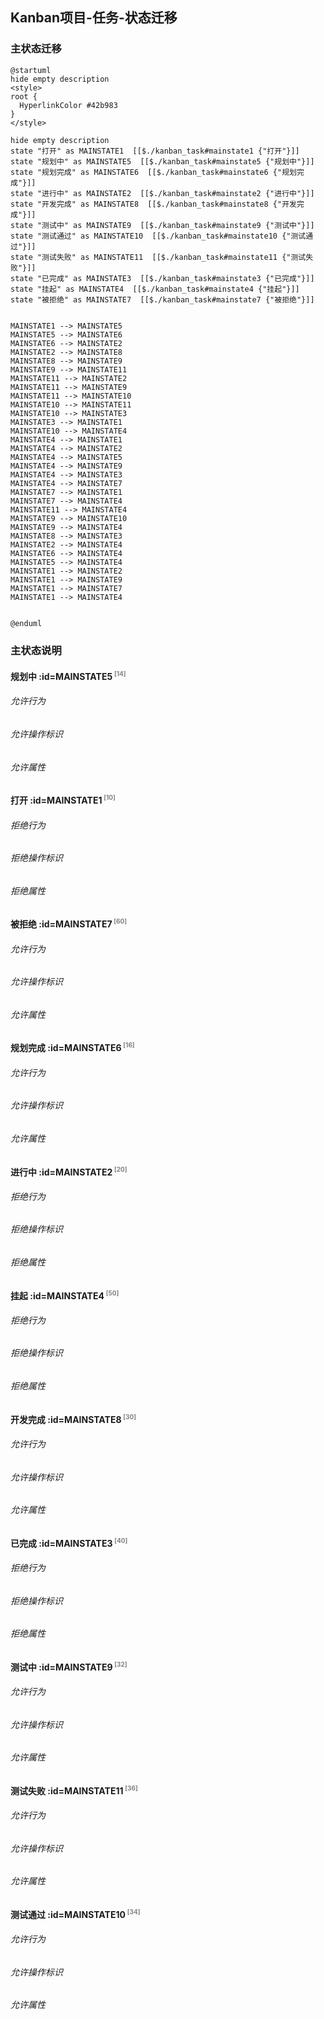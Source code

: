 ## Kanban项目-任务-状态迁移 <!-- {docsify-ignore-all} -->

   

### 主状态迁移

```plantuml
@startuml
hide empty description
<style>
root {
  HyperlinkColor #42b983
}
</style>

hide empty description
state "打开" as MAINSTATE1  [[$./kanban_task#mainstate1 {"打开"}]]
state "规划中" as MAINSTATE5  [[$./kanban_task#mainstate5 {"规划中"}]]
state "规划完成" as MAINSTATE6  [[$./kanban_task#mainstate6 {"规划完成"}]]
state "进行中" as MAINSTATE2  [[$./kanban_task#mainstate2 {"进行中"}]]
state "开发完成" as MAINSTATE8  [[$./kanban_task#mainstate8 {"开发完成"}]]
state "测试中" as MAINSTATE9  [[$./kanban_task#mainstate9 {"测试中"}]]
state "测试通过" as MAINSTATE10  [[$./kanban_task#mainstate10 {"测试通过"}]]
state "测试失败" as MAINSTATE11  [[$./kanban_task#mainstate11 {"测试失败"}]]
state "已完成" as MAINSTATE3  [[$./kanban_task#mainstate3 {"已完成"}]]
state "挂起" as MAINSTATE4  [[$./kanban_task#mainstate4 {"挂起"}]]
state "被拒绝" as MAINSTATE7  [[$./kanban_task#mainstate7 {"被拒绝"}]]


MAINSTATE1 --> MAINSTATE5
MAINSTATE5 --> MAINSTATE6
MAINSTATE6 --> MAINSTATE2
MAINSTATE2 --> MAINSTATE8
MAINSTATE8 --> MAINSTATE9
MAINSTATE9 --> MAINSTATE11
MAINSTATE11 --> MAINSTATE2
MAINSTATE11 --> MAINSTATE9
MAINSTATE11 --> MAINSTATE10
MAINSTATE10 --> MAINSTATE11
MAINSTATE10 --> MAINSTATE3
MAINSTATE3 --> MAINSTATE1
MAINSTATE10 --> MAINSTATE4
MAINSTATE4 --> MAINSTATE1
MAINSTATE4 --> MAINSTATE2
MAINSTATE4 --> MAINSTATE5
MAINSTATE4 --> MAINSTATE9
MAINSTATE4 --> MAINSTATE3
MAINSTATE4 --> MAINSTATE7
MAINSTATE7 --> MAINSTATE1
MAINSTATE7 --> MAINSTATE4
MAINSTATE11 --> MAINSTATE4
MAINSTATE9 --> MAINSTATE10
MAINSTATE9 --> MAINSTATE4
MAINSTATE8 --> MAINSTATE3
MAINSTATE2 --> MAINSTATE4
MAINSTATE6 --> MAINSTATE4
MAINSTATE5 --> MAINSTATE4
MAINSTATE1 --> MAINSTATE2
MAINSTATE1 --> MAINSTATE9
MAINSTATE1 --> MAINSTATE7
MAINSTATE1 --> MAINSTATE4


@enduml
```

### 主状态说明

#### 规划中 :id=MAINSTATE5<sup class="footnote-symbol"> <font color=gray size=1>[14]</font></sup>

###### 允许行为


###### 允许操作标识

###### 允许属性


#### 打开 :id=MAINSTATE1<sup class="footnote-symbol"> <font color=gray size=1>[10]</font></sup>

###### 拒绝行为


###### 拒绝操作标识

###### 拒绝属性


#### 被拒绝 :id=MAINSTATE7<sup class="footnote-symbol"> <font color=gray size=1>[60]</font></sup>

###### 允许行为


###### 允许操作标识

###### 允许属性


#### 规划完成 :id=MAINSTATE6<sup class="footnote-symbol"> <font color=gray size=1>[16]</font></sup>

###### 允许行为


###### 允许操作标识

###### 允许属性


#### 进行中 :id=MAINSTATE2<sup class="footnote-symbol"> <font color=gray size=1>[20]</font></sup>

###### 拒绝行为


###### 拒绝操作标识

###### 拒绝属性


#### 挂起 :id=MAINSTATE4<sup class="footnote-symbol"> <font color=gray size=1>[50]</font></sup>

###### 拒绝行为


###### 拒绝操作标识

###### 拒绝属性


#### 开发完成 :id=MAINSTATE8<sup class="footnote-symbol"> <font color=gray size=1>[30]</font></sup>

###### 允许行为


###### 允许操作标识

###### 允许属性


#### 已完成 :id=MAINSTATE3<sup class="footnote-symbol"> <font color=gray size=1>[40]</font></sup>

###### 拒绝行为


###### 拒绝操作标识

###### 拒绝属性


#### 测试中 :id=MAINSTATE9<sup class="footnote-symbol"> <font color=gray size=1>[32]</font></sup>

###### 允许行为


###### 允许操作标识

###### 允许属性


#### 测试失败 :id=MAINSTATE11<sup class="footnote-symbol"> <font color=gray size=1>[36]</font></sup>

###### 允许行为


###### 允许操作标识

###### 允许属性


#### 测试通过 :id=MAINSTATE10<sup class="footnote-symbol"> <font color=gray size=1>[34]</font></sup>

###### 允许行为


###### 允许操作标识

###### 允许属性


